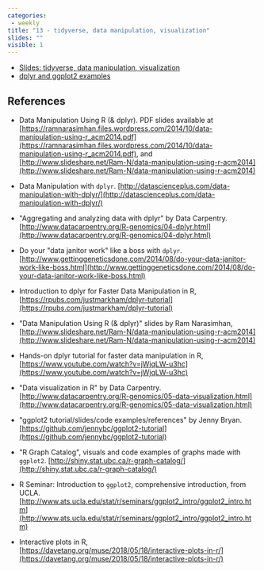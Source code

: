 ```yaml
---
categories:
 - weekly
title: "13 - tidyverse, data manipulation, visualization"
slides: ""
visible: 1
---
```


- [Slides: tidyverse, data manipulation, visualization]({{site.baseurl}}/assets/13_Data_manipulation_vusualization/01_Graphics_dplyr.pdf)  
- [dplyr and ggplot2 examples]({{site.baseurl}}/assets/13_Data_manipulation_vusualization/lab/dplyr_ggplot2.R)  

## References

- Data Manipulation Using R (& dplyr). PDF slides available at [https://ramnarasimhan.files.wordpress.com/2014/10/data-manipulation-using-r_acm2014.pdf](https://ramnarasimhan.files.wordpress.com/2014/10/data-manipulation-using-r_acm2014.pdf), and [http://www.slideshare.net/Ram-N/data-manipulation-using-r-acm2014](http://www.slideshare.net/Ram-N/data-manipulation-using-r-acm2014) 

- Data Manipulation with `dplyr`. [http://datascienceplus.com/data-manipulation-with-dplyr/](http://datascienceplus.com/data-manipulation-with-dplyr/) 

- "Aggregating and analyzing data with dplyr" by Data Carpentry. [http://www.datacarpentry.org/R-genomics/04-dplyr.html](http://www.datacarpentry.org/R-genomics/04-dplyr.html) 

- Do your "data janitor work" like a boss with `dplyr`. [http://www.gettinggeneticsdone.com/2014/08/do-your-data-janitor-work-like-boss.html](http://www.gettinggeneticsdone.com/2014/08/do-your-data-janitor-work-like-boss.html) 

- Introduction to dplyr for Faster Data Manipulation in R, [https://rpubs.com/justmarkham/dplyr-tutorial](https://rpubs.com/justmarkham/dplyr-tutorial)

- "Data Manipulation Using R (& dplyr)" slides by Ram Narasimhan, [http://www.slideshare.net/Ram-N/data-manipulation-using-r-acm2014](http://www.slideshare.net/Ram-N/data-manipulation-using-r-acm2014)

- Hands-on dplyr tutorial for faster data manipulation in R, [https://www.youtube.com/watch?v=jWjqLW-u3hc](https://www.youtube.com/watch?v=jWjqLW-u3hc)

- "Data visualization in R" by Data Carpentry. [http://www.datacarpentry.org/R-genomics/05-data-visualization.html](http://www.datacarpentry.org/R-genomics/05-data-visualization.html) 

- "ggplot2 tutorial/slides/code examples/references" by Jenny Bryan. [https://github.com/jennybc/ggplot2-tutorial](https://github.com/jennybc/ggplot2-tutorial) 

- "R Graph Catalog", visuals and code examples of graphs made with `ggplot2`. [http://shiny.stat.ubc.ca/r-graph-catalog/](http://shiny.stat.ubc.ca/r-graph-catalog/) 

 - R Seminar: Introduction to `ggplot2`, comprehensive introduction, from UCLA. [http://www.ats.ucla.edu/stat/r/seminars/ggplot2_intro/ggplot2_intro.htm](http://www.ats.ucla.edu/stat/r/seminars/ggplot2_intro/ggplot2_intro.htm)

 - Interactive plots in R, [https://davetang.org/muse/2018/05/18/interactive-plots-in-r/](https://davetang.org/muse/2018/05/18/interactive-plots-in-r/)
